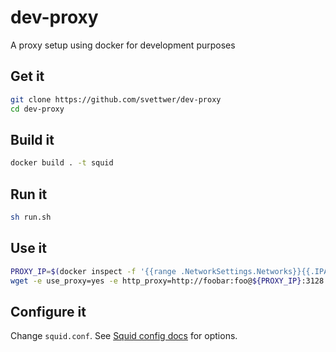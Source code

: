 # dev-proxy
A proxy setup using docker for development purposes


## Get it
```bash
git clone https://github.com/svettwer/dev-proxy
cd dev-proxy
```

## Build it
```bash
docker build . -t squid
```

## Run it
```bash
sh run.sh
```

## Use it
```bash
PROXY_IP=$(docker inspect -f '{{range .NetworkSettings.Networks}}{{.IPAddress}}{{end}}' squid)
wget -e use_proxy=yes -e http_proxy=http://foobar:foo@${PROXY_IP}:3128 google.de
```

## Configure it
Change `squid.conf`.
See [Squid config docs](http://www.squid-cache.org/Doc/config/) for options.
